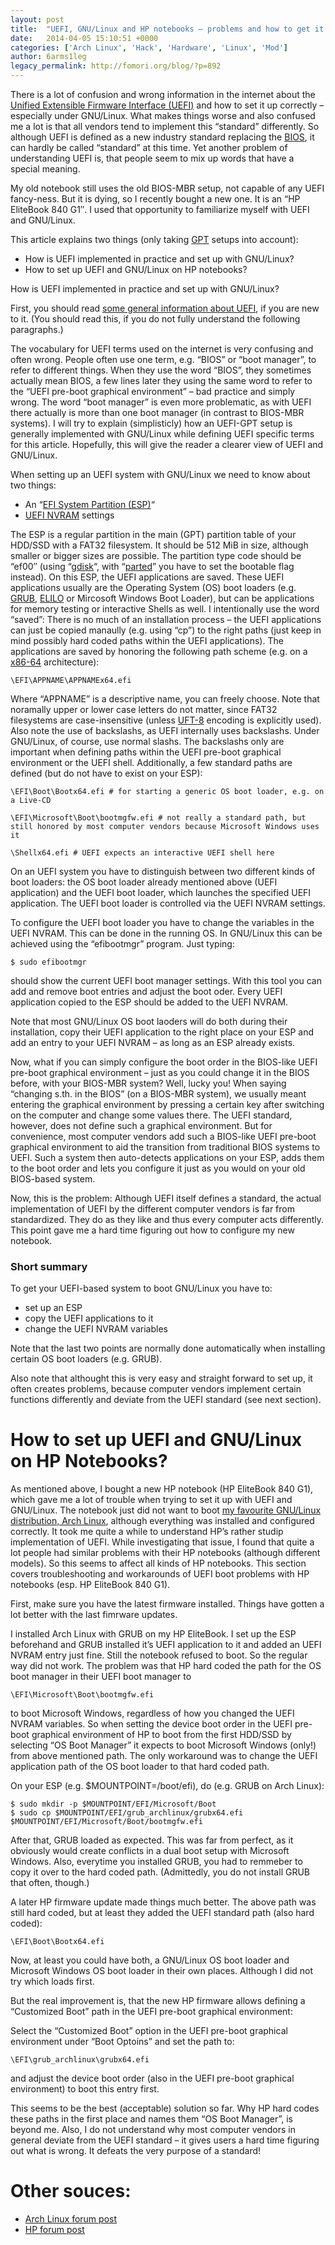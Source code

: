 ```yaml
---
layout: post
title:  "UEFI, GNU/Linux and HP notebooks – problems and how to get it worki"
date:   2014-04-05 15:10:51 +0000
categories: ['Arch Linux', 'Hack', 'Hardware', 'Linux', 'Mod']
author: 6arms1leg
legacy_permalink: http://fomori.org/blog/?p=892
---
```



There is a lot of confusion and wrong information in the internet about the [Unified Extensible Firmware Interface (UEFI)](https://en.wikipedia.org/wiki/Uefi "en.wikipedia.org - UEFI") and how to set it up correctly – especially under GNU/Linux. What makes things worse and also confused me a lot is that all vendors tend to implement this “standard” differently. So although UEFI is defined as a new industry standard replacing the [BIOS](https://en.wikipedia.org/wiki/BIOS "en.wikipedia.org - BIOS"), it can hardly be called “standard” at this time. Yet another problem of understanding UEFI is, that people seem to mix up words that have a special meaning.

My old notebook still uses the old BIOS-MBR setup, not capable of any UEFI fancy-ness. But it is dying, so I recently bought a new one. It is an “HP EliteBook 840 G1″. I used that opportunity to familiarize myself with UEFI and GNU/Linux.

This article explains two things (only taking [GPT](https://en.wikipedia.org/wiki/GUID_Partition_Table "en.wikipedia.org - GPT") setups into account):

* How is UEFI implemented in practice and set up with GNU/Linux?
* How to set up UEFI and GNU/Linux on HP notebooks?

How is UEFI implemented in practice and set up with GNU/Linux?

First, you should read [some general information about UEFI](https://en.wikipedia.org/wiki/Uefi "en.wikipedia.org - UEFI"), if you are new to it. (You should read this, if you do not fully understand the following paragraphs.)

The vocabulary for UEFI terms used on the internet is very confusing and often wrong. People often use one term, e.g. “BIOS” or “boot manager”, to refer to different things. When they use the word “BIOS”, they sometimes actually mean BIOS, a few lines later they using the same word to refer to the “UEFI pre-boot graphical environment” – bad practice and simply wrong. The word “boot manager” is even more problematic, as with UEFI there actually is more than one boot manager (in contrast to BIOS-MBR systems). I will try to explain (simplisticly) how an UEFI-GPT setup is generally implemented with GNU/Linux while defining UEFI specific terms for this article. Hopefully, this will give the reader a clearer view of UEFI and GNU/Linux.

When setting up an UEFI system with GNU/Linux we need to know about two things:

* An “[EFI System Partition (ESP)](https://en.wikipedia.org/wiki/EFI_System_partition "en.wikipedia.org - ESP")“
* [UEFI NVRAM](https://en.wikipedia.org/wiki/NVRAM "en.wikipedia.org - NVRAM") settings

The ESP is a regular partition in the main (GPT) partition table of your HDD/SSD with a FAT32 filesystem. It should be 512 MiB in size, although smaller or bigger sizes are possible. The partition type code should be “ef00″ (using “[gdisk](https://github.com/caldwell/gdisk "github.com - gdisk")“, with “[parted](https://www.gnu.org/software/parted/ "gnu.org - parted")” you have to set the bootable flag instead). On this ESP, the UEFI applications are saved. These UEFI applications usually are the Operating System (OS) boot loaders (e.g. [GRUB](https://www.gnu.org/software/grub/ "gnu.org - grub"), [ELILO](http://elilo.sourceforge.net/ "elilo.sourceforge.net") or Mircosoft Windows Boot Loader), but can be applications for memory testing or interactive Shells as well. I intentionally use the word “saved”: There is no much of an installation process – the UEFI applications can just be copied manaully (e.g. using “cp”) to the right paths (just keep in mind possibly hard coded paths within the UEFI applications). The applications are saved by honoring the following path scheme (e.g. on a [x86-64](https://en.wikipedia.org/wiki/X86-64 "en.wikipedia.org - X86-64") architecture):

```
\EFI\APPNAME\APPNAMEx64.efi
```

Where “APPNAME” is a descriptive name, you can freely choose. Note that noramally upper or lower case letters do not matter, since FAT32 filesystems are case-insensitive (unless [UFT-8](https://en.wikipedia.org/wiki/UTF-8 "en.wikipedia.org - UTF-8") encoding is explicitly used). Also note the use of backslashs, as UEFI internally uses backslashs. Under GNU/Linux, of course, use normal slashs. The backslashs only are important when defining paths within the UEFI pre-boot graphical environment or the UEFI shell. Additionally, a few standard paths are defined (but do not have to exist on your ESP):

```
\EFI\Boot\Bootx64.efi # for starting a generic OS boot loader, e.g. on a Live-CD
```

```
\EFI\Microsoft\Boot\bootmgfw.efi # not really a standard path, but still honored by most computer vendors because Microsoft Windows uses it
```

```
\Shellx64.efi # UEFI expects an interactive UEFI shell here
```

On an UEFI system you have to distinguish between two different kinds of boot loaders: the OS boot loader already mentioned above (UEFI application) and the UEFI boot loader, which launches the specified UEFI application. The UEFI boot loader is controlled via the UEFI NVRAM settings.

To configure the UEFI boot loader you have to change the variables in the UEFI NVRAM. This can be done in the running OS. In GNU/Linux this can be achieved using the “efibootmgr” program. Just typing:

```
$ sudo efibootmgr
```

should show the current UEFI boot manager settings. With this tool you can add and remove boot entries and adjust the boot oder. Every UEFI application copied to the ESP should be added to the UEFI NVRAM.

Note that most GNU/Linux OS boot laoders will do both during their installation, copy their UEFI application to the right place on your ESP and add an entry to your UEFI NVRAM – as long as an ESP already exists.

Now, what if you can simply configure the boot order in the BIOS-like UEFI pre-boot graphical environment – just as you could change it in the BIOS before, with your BIOS-MBR system? Well, lucky you! When saying “changing s.th. in the BIOS” (on a BIOS-MBR system), we usually meant entering the graphical environment by pressing a certain key after switching on the computer and change some values there. The UEFI standard, however, does not define such a graphical environment. But for convenience, most computer vendors add such a BIOS-like UEFI pre-boot graphical environment to aid the transition from traditional BIOS systems to UEFI. Such a system then auto-detects applications on your ESP, adds them to the boot order and lets you configure it just as you would on your old BIOS-based system.

Now, this is the problem: Although UEFI itself defines a standard, the actual implementation of UEFI by the different computer vendors is far from standardized. They do as they like and thus every computer acts differently. This point gave me a hard time figuring out how to configure my new notebook.

### Short summary

To get your UEFI-based system to boot GNU/Linux you have to:

* set up an ESP
* copy the UEFI applications to it
* change the UEFI NVRAM variables

Note that the last two points are normally done automatically when installing certain OS boot loaders (e.g. GRUB).

Also note that althought this is very easy and straight forward to set up, it often creates problems, because computer vendors implement certain functions differently and deviate from the UEFI standard (see next section).

How to set up UEFI and GNU/Linux on HP Notebooks?
=================================================

As mentioned above, I bought a new HP notebook (HP EliteBook 840 G1), which gave me a lot of trouble when trying to set it up with UEFI and GNU/Linux. The notebook just did not want to boot [my favourite GNU/Linux distribution, Arch Linux](https://www.archlinux.org/ "archlinux.org"), although everything was installed and configured correctly. It took me quite a while to understand HP’s rather studip implementation of UEFI. While investigating that issue, I found that quite a lot people had similar problems with their HP notebooks (although different models). So this seems to affect all kinds of HP notebooks. This section covers troubleshooting and workarounds of UEFI boot problems with HP notebooks (esp. HP EliteBook 840 G1).

First, make sure you have the latest firmware installed. Things have gotten a lot better with the last fimrware updates.

I installed Arch Linux with GRUB on my HP EliteBook. I set up the ESP beforehand and GRUB installed it’s UEFI application to it and added an UEFI NVRAM entry just fine. Still the notebook refused to boot. So the regular way did not work. The problem was that HP hard coded the path for the OS boot manager in their UEFI boot manager to

```
\EFI\Microsoft\Boot\bootmgfw.efi
```

to boot Microsoft Windows, regardless of how you changed the UEFI NVRAM variables. So when setting the device boot order in the UEFI pre-boot graphical environment of HP to boot from the first HDD/SSD by selecting “OS Boot Manager” it expects to boot Microsoft Windows (only!) from above mentioned path. The only workaround was to change the UEFI application path of the OS boot loader to that hard coded path.

On your ESP (e.g. $MOUNTPOINT=/boot/efi), do (e.g. GRUB on Arch Linux):

```
$ sudo mkdir -p $MOUNTPOINT/EFI/Microsoft/Boot
$ sudo cp $MOUNTPOINT/EFI/grub_archlinux/grubx64.efi $MOUNTPOINT/EFI/Microsoft/Boot/bootmgfw.efi
```

After that, GRUB loaded as expected. This was far from perfect, as it obviously would create conflicts in a dual boot setup with Microsoft Windows. Also, everytime you installed GRUB, you had to remmeber to copy it over to the hard coded path. (Admittedly, you do not install GRUB that often, though.)

A later HP firmware update made things much better. The above path was still hard coded, but at least they added the UEFI standard path (also hard coded):

```
\EFI\Boot\Bootx64.efi
```

Now, at least you could have both, a GNU/Linux OS boot loader and Microsoft Windows OS boot loader in their own places. Although I did not try which loads first.

But the real improvement is, that the new HP firmware allows defining a “Customized Boot” path in the UEFI pre-boot graphical environment:

Select the “Customized Boot” option in the UEFI pre-boot graphical environment under “Boot Optoins” and set the path to:

```
\EFI\grub_archlinux\grubx64.efi
```

and adjust the device boot order (also in the UEFI pre-boot graphical environment) to boot this entry first.

This seems to be the best (acceptable) solution so far. Why HP hard codes these paths in the first place and names them “OS Boot Manager”, is beyond me. Also, I do not understand why most computer vendors in general deviate from the UEFI standard – it gives users a hard time figuring out what is wrong. It defeats the very purpose of a standard!

Other souces:
=============

* [Arch Linux forum post](https://bbs.archlinux.org/viewtopic.php?id=168904&p=1 "Arch Linux forum post")
* [HP forum post](http://h30434.www3.hp.com/t5/Notebook-Operating-Systems-and-Software/Changing-Boot-Order-on-Dual-Boot-Windows-8-and-Ubuntu/td-p/2503733 "HP forum post")

 

  

	